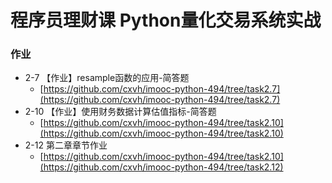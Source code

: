 # 程序员理财课 Python量化交易系统实战
### 作业
- 2-7 【作业】resample函数的应用-简答题
  - [https://github.com/cxvh/imooc-python-494/tree/task2.7](https://github.com/cxvh/imooc-python-494/tree/task2.7)
- 2-10 【作业】使用财务数据计算估值指标-简答题
  - [https://github.com/cxvh/imooc-python-494/tree/task2.10](https://github.com/cxvh/imooc-python-494/tree/task2.10) 
- 2-12 第二章章节作业
  - [https://github.com/cxvh/imooc-python-494/tree/task2.10](https://github.com/cxvh/imooc-python-494/tree/task2.12)  